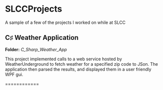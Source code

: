 SLCCProjects
============
A sample of a few of the projects I worked on while at SLCC


## C♯ Weather Application
**Folder:** *C_Sharp_Weather_App*

This project implemented calls to a web service hosted by WeatherUnderground to fetch weather for a specified zip code to JSon. The application then parsed the results, and displayed them in a user friendly WPF gui.

============
